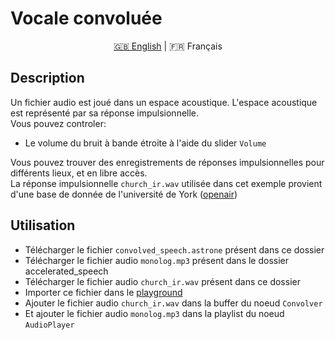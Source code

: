 # Vocale convoluée

<p align="center">
  <a href="https://github.com/Jerboas86/astrone-feedback/blob/master/examples/convolved_speech/lang/en">🇬🇧 English</a> |
  <span>🇫🇷 Français</span>
</p>

## Description

Un fichier audio est joué dans un espace acoustique. L'espace acoustique est représenté par sa réponse impulsionnelle.\
Vous pouvez controler:

- Le volume du bruit à bande étroite à l'aide du slider `Volume`

Vous pouvez trouver des enregistrements de réponses impulsionnelles pour différents lieux, et en libre accès.\
La réponse impulsionnelle `church_ir.wav` utilisée dans cet exemple provient d'une base de donnée de l'université de York ([openair](https://www.openair.hosted.york.ac.uk/))

## Utilisation

- Télécharger le fichier `convolved_speech.astrone` présent dans ce dossier
- Télécharger le fichier audio `monolog.mp3` présent dans le dossier accelerated_speech
- Télécharger le fichier audio `church_ir.wav` présent dans ce dossier
- Importer ce fichier dans le [playground](https://www.astrone.app/playground)
- Ajouter le fichier audio `church_ir.wav` dans la buffer du noeud `Convolver`
- Et ajouter le fichier audio `monolog.mp3` dans la playlist du noeud `AudioPlayer`
